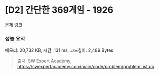 # [D2] 간단한 369게임 - 1926 

[문제 링크](https://swexpertacademy.com/main/code/problem/problemDetail.do?contestProbId=AV5PTeo6AHUDFAUq) 

### 성능 요약

메모리: 20,732 KB, 시간: 131 ms, 코드길이: 2,489 Bytes



> 출처: SW Expert Academy, https://swexpertacademy.com/main/code/problem/problemList.do